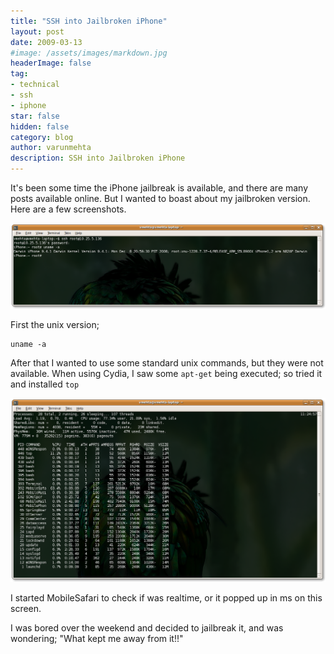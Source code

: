 ```yaml
---
title: "SSH into Jailbroken iPhone"
layout: post
date: 2009-03-13
#image: /assets/images/markdown.jpg
headerImage: false
tag:
- technical
- ssh
- iphone
star: false
hidden: false
category: blog
author: varunmehta
description: SSH into Jailbroken iPhone
---
```


It's been some time the iPhone jailbreak is available, and there are many posts available online. But I wanted to boast about my jailbroken version. Here are a few screenshots.

![ssh_01](/assets/images/posts/iphone-ssh_01.png)

First the unix version; 
``` 
uname -a 
``` 

After that I wanted to use some standard unix commands, but they were not available. When using Cydia, I saw some `apt-get` being executed; so tried it and installed `top`

![ssh_02](/assets/images/posts/iphone-ssh_02.png)

I started MobileSafari to check if was realtime, or it popped up in ms on this screen.

I was bored over the weekend and decided to jailbreak it, and was wondering; "What kept me away from it!!"